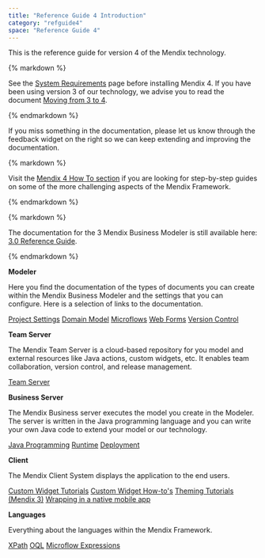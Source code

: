 ```yaml
---
title: "Reference Guide 4 Introduction"
category: "refguide4"
space: "Reference Guide 4"
---
```

This is the reference guide for version 4 of the Mendix technology.

<div class="alert alert-warning">{% markdown %}

See the [System Requirements](System+Requirements) page before installing Mendix 4\. If you have been using version 3 of our technology, we advise you to read the document [Moving from 3 to 4](Moving+from+3+to+4).

{% endmarkdown %}</div>

If you miss something in the documentation, please let us know through the feedback widget on the right so we can keep extending and improving the documentation.

<div class="alert alert-info">{% markdown %}

Visit the [Mendix 4 How To section](https://world.mendix.com/display/howto40/Home) if you are looking for step-by-step guides on some of the more challenging aspects of the Mendix Framework.

{% endmarkdown %}</div><div class="alert alert-info">{% markdown %}

The documentation for the 3 Mendix Business Modeler is still available here: [3.0 Reference Guide](https://world.mendix.com/display/refguide3/Introduction).

{% endmarkdown %}</div>**Modeler**

Here you find the documentation of the types of documents you can create within the Mendix Business Modeler and the settings that you can configure. Here is a selection of links to the documentation.

[Project Settings](Project+Settings)
[Domain Model](Domain+Model)
[Microflows](Microflows)
[Web Forms](Web+Forms)
[Version Control](Version+Control)

**Team Server**

The Mendix Team Server is a cloud-based repository for you model and external resources like Java actions, custom widgets, etc. It enables team collaboration, version control, and release management.

[Team Server](Team+Server)

**Business Server**

The Mendix Business server executes the model you create in the Modeler. The server is written in the Java programming language and you can write your own Java code to extend your model or our technology.

[Java Programming](Java+Programming)
[Runtime](Runtime)
[Deployment](Deployment)

**Client**

The Mendix Client System displays the application to the end users.

[Custom Widget Tutorials](https://world.mendix.com/display/archive/Custom+Widgets)
[Custom Widget How-to's](https://world.mendix.com/display/howto40/Custom+Widgets)
[Theming Tutorials (Mendix 3)](https://world.mendix.com/display/archive/Theming)
[Wrapping in a native mobile app](#)

**Languages**

Everything about the languages within the Mendix Framework.

[XPath](XPath)
[OQL](OQL)
[Microflow Expressions](Microflow+Expressions)